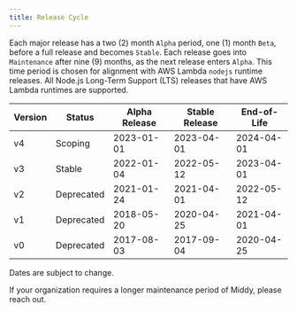 ```yaml
---
title: Release Cycle
---
```


Each major release has a two (2) month `Alpha` period, one (1) month `Beta`, before a full release and becomes `Stable`.
Each release goes into `Maintenance` after nine (9) months, as the next release enters `Alpha`.
This time period is chosen for alignment with AWS Lambda `nodejs` runtime releases. 
All Node.js Long-Term Support (LTS) releases that have AWS Lambda runtimes are supported.

Version | Status     | Alpha Release | Stable Release | End-of-Life
--------|------------|---------------|----------------|-------------
v4      | Scoping    | 2023-01-01    | 2023-04-01     | 2024-04-01
v3      | Stable     | 2022-01-04    | 2022-05-12     | 2023-04-01
v2      | Deprecated | 2021-01-24    | 2021-04-01     | 2022-05-12
v1      | Deprecated | 2018-05-20    | 2020-04-25     | 2021-04-01
v0      | Deprecated | 2017-08-03    | 2017-09-04     | 2020-04-25


Dates are subject to change.

If your organization requires a longer maintenance period of Middy, please reach out.
